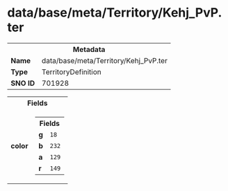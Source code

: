 <h1>data/base/meta/Territory/Kehj_PvP.ter</h1><table><tr><th colspan="100%">Metadata</th></tr><tr><td><b>Name</b></td><td>data/base/meta/Territory/Kehj_PvP.ter</td></tr><tr><td><b>Type</b></td><td>TerritoryDefinition</td></tr><tr><td><b>SNO ID</b></td><td>701928</td></tr></table>

<table><tr><th colspan="100%">Fields</th></tr><tr><td><b>color</b></td><td><table><tr><th colspan="100%">Fields</th></tr><tr><td><b>g</b></td><td><code>18</code></td></tr><tr><td><b>b</b></td><td><code>232</code></td></tr><tr><td><b>a</b></td><td><code>129</code></td></tr><tr><td><b>r</b></td><td><code>149</code></td></tr></table>

</td></tr></table>

